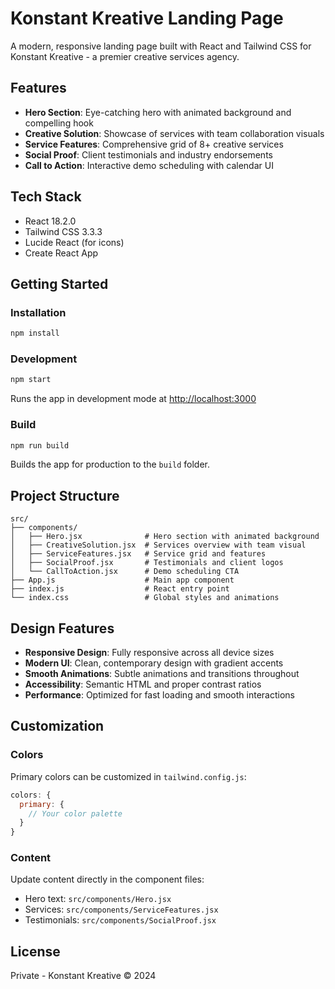 # Konstant Kreative Landing Page

A modern, responsive landing page built with React and Tailwind CSS for Konstant Kreative - a premier creative services agency.

## Features

- **Hero Section**: Eye-catching hero with animated background and compelling hook
- **Creative Solution**: Showcase of services with team collaboration visuals
- **Service Features**: Comprehensive grid of 8+ creative services
- **Social Proof**: Client testimonials and industry endorsements
- **Call to Action**: Interactive demo scheduling with calendar UI

## Tech Stack

- React 18.2.0
- Tailwind CSS 3.3.3
- Lucide React (for icons)
- Create React App

## Getting Started

### Installation

```bash
npm install
```

### Development

```bash
npm start
```

Runs the app in development mode at [http://localhost:3000](http://localhost:3000)

### Build

```bash
npm run build
```

Builds the app for production to the `build` folder.

## Project Structure

```
src/
├── components/
│   ├── Hero.jsx              # Hero section with animated background
│   ├── CreativeSolution.jsx  # Services overview with team visual
│   ├── ServiceFeatures.jsx   # Service grid and features
│   ├── SocialProof.jsx       # Testimonials and client logos
│   └── CallToAction.jsx      # Demo scheduling CTA
├── App.js                    # Main app component
├── index.js                  # React entry point
└── index.css                 # Global styles and animations
```

## Design Features

- **Responsive Design**: Fully responsive across all device sizes
- **Modern UI**: Clean, contemporary design with gradient accents
- **Smooth Animations**: Subtle animations and transitions throughout
- **Accessibility**: Semantic HTML and proper contrast ratios
- **Performance**: Optimized for fast loading and smooth interactions

## Customization

### Colors

Primary colors can be customized in `tailwind.config.js`:

```javascript
colors: {
  primary: {
    // Your color palette
  }
}
```

### Content

Update content directly in the component files:
- Hero text: `src/components/Hero.jsx`
- Services: `src/components/ServiceFeatures.jsx`
- Testimonials: `src/components/SocialProof.jsx`

## License

Private - Konstant Kreative © 2024
